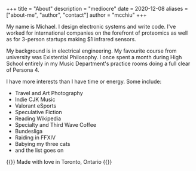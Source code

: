 +++
title = "About"
description = "mediocre"
date = 2020-12-08
aliases = ["about-me", "author", "contact"]
author = "mcchiu"
+++

My name is Michael. I design electronic systems and write code. I've worked for international companies on the forefront of proteomics as well as for 3-person startups making $1 infrared sensors.

My background is in electrical engineering. My favourite course from university was Existential Philosophy. I once spent a month during High School entirely in my Music Department's practice rooms doing a full clear of Persona 4.

I have more interests than I have time or energy.  Some include:

* Travel and Art Photography
* Indie CJK Music
* Valorant eSports
* Speculative Fiction
* Reading Wikipedia
* Specialty and Third Wave Coffee
* Bundesliga
* Raiding in FFXIV
* Babying my three cats
* and the list goes on


{{<aligncen>}} Made with love in Toronto, Ontario {{</aligncen>}}